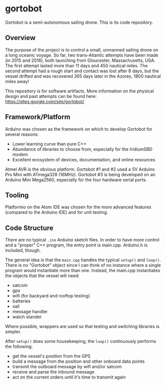 # gortobot
Gortobot is a semi-autonomous sailing drone. This is its code repository.

## Overview
The purpose of the project is to control a small, unmanned sailing drone on a long oceanic voyage. So far, two trans-Atlantic attempts have been made (in 2015 and 2016), both launching from Gloucester, Massachusetts, USA. The first attempt lasted more than 11 days and 450 nautical miles. The second attempt had a rough start and contact was lost after 8 days, but the vessel drifted and was recovered 265 days later in the Azores, 1800 nautical miles away!

This repository is for software artifacts. More information on the physical design and past attempts can be found here:
https://sites.google.com/site/gortobot/

## Framework/Platform
Arduino was chosen as the framework on which to develop Gortobot for several reasons:
- Lower learning curve than pure C++
- Abundance of libraries to choose from, especially for the IridiumSBD modem
- Excellent ecosystem of devices, documentation, and online resources

Atmel AVR is the obvious platform. Gortobot #1 and #2 used a 5V Arduino Pro Mini with ATmega328 (16MHz). Gortobot #3 is being developed on an Arduino Mini Mega2560, especially for the four hardware serial ports.

## Tooling
Platformio on the Atom IDE was chosen for the more advanced features (compared to the Arduino IDE) and for unit testing.

## Code Structure
There are no typical `.ino` Arduino sketch files. In order to have more control and a "proper" C++ program, the entry point is main.cpp. Arduino.h is included, though.

The general idea is that the `main.cpp` handles the typical `setup()` and `loop()`. There is no "Gortobot" object since I can think of no instance where a single program would instantiate more than one. Instead, the main.cpp instantiates the objects that the vessel will need:
- satcom
- gps
- wifi (for backyard and rooftop testing)
- batteries
- sail
- message handler
- watch stander

Where possible, wrappers are used so that testing and switching libraries is simpler. 

After `setup()` does some housekeeping, the `loop()` continuously performs the following:
- get the vessel's position from the GPS
- build a message from the position and other onboard data points
- transmit the outboard message by wifi and/or satcom
- receive and parse the inbound message
- act on the current orders until it's time to transmit again

